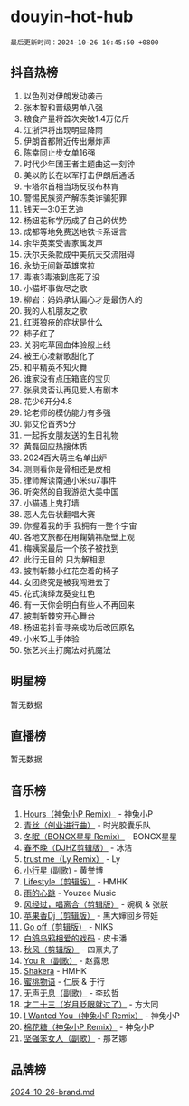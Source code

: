 # douyin-hot-hub

`最后更新时间：2024-10-26 10:45:50 +0800`

## 抖音热榜

1. 以色列对伊朗发动袭击
1. 张本智和晋级男单八强
1. 粮食产量将首次突破1.4万亿斤
1. 江浙沪将出现明显降雨
1. 伊朗首都附近传出爆炸声
1. 陈幸同止步女单16强
1. 时代少年团王者主题曲这一刻钟
1. 美以防长在以军打击伊朗后通话
1. 卡塔尔首相当场反驳布林肯
1. 警惕民族资产解冻类诈骗犯罪
1. 钱天一3:0王艺迪
1. 杨妞花称学历成了自己的优势
1. 成都等地免费送地铁卡系谣言
1. 余华英案受害家属发声
1. 沃尔夫条款成中美航天交流阻碍
1. 永劫无间新英雄席拉
1. 毒液3毒液到底死了没
1. 小猫坏事做尽之歌
1. 柳岩：妈妈承认偏心才是最伤人的
1. 我的人机朋友之歌
1. 红斑狼疮的症状是什么
1. 柿子红了
1. 关羽吃草回血体验服上线
1. 被王心凌新歌甜化了
1. 和平精英不知火舞
1. 谁家没有点压箱底的宝贝
1. 张泉灵否认再见爱人有剧本
1. 花少6开分4.8
1. 论老师的模仿能力有多强
1. 郭艾伦首秀5分
1. 一起拆女朋友送的生日礼物
1. 黄磊回应热搜体质
1. 2024百大萌主名单出炉
1. 测测看你是骨相还是皮相
1. 律师解读南通小米su7事件
1. 听突然的自我游览大美中国
1. 小猫遇上鬼打墙
1. 恶人先告状翻唱大赛
1. 你握着我的手 我拥有一整个宇宙
1. 各地文旅都在用鞠婧祎版壁上观
1. 梅姨案最后一个孩子被找到
1. 此行无目的 只为解相思
1. 披荆斩棘小红花空着的椅子
1. 女团终究是被我闯进去了
1. 花式演绎龙葵变红色
1. 有一天你会明白有些人不再回来
1. 披荆斩棘穷开心舞台
1. 杨妞花抖音寻亲成功后改回原名
1. 小米15上手体验
1. 张艺兴主打魔法对抗魔法

## 明星榜

暂无数据

## 直播榜

暂无数据

## 音乐榜

1. [Hours（神兔小P Remix）](https://sf5-hl-cdn-tos.douyinstatic.com/obj/tos-cn-ve-2774/oUXHUn2Ui2yeCiTUvQNIdgAycsCBBCBytMlfZw) - 神兔小P
1. [青丝（创业进行曲）](https://sf5-hl-cdn-tos.douyinstatic.com/obj/tos-cn-ve-2774/ooYARJB5iBRNhCOkDsS3BAKW91CIMoQfwzwKLi) - 时光胶囊乐队
1. [冬眠（BONGX星星 Remix）](https://sf3-cdn-tos.douyinstatic.com/obj/tos-cn-ve-2774/oMCfFFoE3LwQ7agAgOIG4ieExqkeAsxNBEkLdz) - BONGX星星
1. [春不晚（DJHZ剪辑版）](https://sf3-cdn-tos.douyinstatic.com/obj/tos-cn-ve-2774/osEZa7YZ6wNo9QDABgfGFaCQKRQTNafsBJDnKt) - 冰洁
1. [trust me（Ly Remix）](https://sf5-hl-cdn-tos.douyinstatic.com/obj/tos-cn-ve-2774/oUo1M8fz5AfmMSExABQQKFE0eCMWgsiccfqrMA) - Ly
1. [小行星 (副歌)](https://sf5-hl-cdn-tos.douyinstatic.com/obj/tos-cn-ve-2774/oArWEvgkJwVsB0KMIw6iBsAoHAciIjJqzWeTQr) - 黄誉博
1. [Lifestyle（剪辑版）](https://sf5-hl-cdn-tos.douyinstatic.com/obj/tos-cn-ve-2774/owfqGgjwG3V5lCLaAIezFMeg3LtuKNBaZKgzPV) - HMHK
1. [雨的心跳](https://sf3-cdn-tos.douyinstatic.com/obj/tos-cn-ve-2774/o0vI5NZuiJgxWIQQFhXO0RTrsiIAsBSiMIECz) - Youzee Music
1. [风经过，唱离合（剪辑版）](https://sf5-hl-cdn-tos.douyinstatic.com/obj/tos-cn-ve-2774/okllg5DG2MmUF3aiiDfBZx6ZLvfwOTtbCEAHyI) - 婉枫 & 张朕
1. [苹果香Dj（剪辑版）](https://sf5-hl-cdn-tos.douyinstatic.com/obj/tos-cn-ve-2774/oEeIEQbYGAOspCTRAIeYF4Ok8LgZ8NBaRe4ztR) - 黑大婶回乡带娃
1. [Go off（剪辑版）](https://sf5-hl-cdn-tos.douyinstatic.com/obj/tos-cn-ve-2774/oYLJZTCGnIQBt2BsMBCFksOEMnDQesCr2gfZ7N) - NIKS
1. [白鸽乌鸦相爱的戏码](https://sf3-cdn-tos.douyinstatic.com/obj/tos-cn-ve-2774/oMVVEf6eDAOmFtNtCsEqKpIorBDM8Nkg6TZRqC) - 皮卡潘
1. [秋风（剪辑版）](https://sf5-hl-cdn-tos.douyinstatic.com/obj/tos-cn-ve-2774/ocGaU84LfAfzMd2wbXdQFpCGhBiXg82JNMRRie) - 四熹丸子
1. [You R（副歌）](https://sf5-hl-cdn-tos.douyinstatic.com/obj/tos-cn-ve-2774/oc0MZn9aEfLkCFLIxKQQcgBjS9mBBuDttYPfZ1) - 赵露思
1. [Shakera](https://sf5-hl-cdn-tos.douyinstatic.com/obj/tos-cn-ve-2774/ocKtEBgQ8FiQCBDf3nj9Z9gEGEQ4fAZDYEocLY) - HMHK
1. [蜜桃物语](https://sf5-hl-cdn-tos.douyinstatic.com/obj/tos-cn-ve-2774/oIhOSCZtIACtYU4XQkngiW9kCBfVD1Fz9IYeqL) - 仁辰 & 于行
1. [无声无息（副歌）](https://sf3-cdn-tos.douyinstatic.com/obj/tos-cn-ve-2774/osmzBBdYMBoz2NHW7AYiZEErnITswCiYzuA3Nf) - 李玖哲
1. [才二十三（岁月眨眼就过了）](https://sf3-cdn-tos.douyinstatic.com/obj/tos-cn-ve-2774/oYAvkTrUXEBMWYUbL3nl8i01MJ5skiIZASC2H) - 方大同
1. [I Wanted You（神兔小P Remix）](https://sf5-hl-cdn-tos.douyinstatic.com/obj/tos-cn-ve-2774/o4CAubmDQdZeEkstFnCvKIMDag8D2BSBOjfNuh) - 神兔小P
1. [棉花糖（神兔小P Remix）](https://sf5-hl-cdn-tos.douyinstatic.com/obj/tos-cn-ve-2774/o0pEDf1GaEfEYJ1FbgOAFCITQ1zeFD3kgBWGcG) - 神兔小P
1. [坚强笨女人（副歌）](https://sf5-hl-cdn-tos.douyinstatic.com/obj/tos-cn-ve-2774/ospNInQiZvGWyBVg5zkNsAMct5uJIg1CrZiPL) - 那艺娜

## 品牌榜

[2024-10-26-brand.md](2024-10-26-brand.md)
